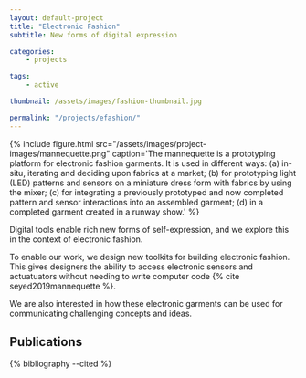 ```yaml
---
layout: default-project
title: "Electronic Fashion"
subtitle: New forms of digital expression

categories:
    - projects

tags:
    - active

thumbnail: /assets/images/fashion-thumbnail.jpg

permalink: "/projects/efashion/"
---
```


{% include figure.html src="/assets/images/project-images/mannequette.png" caption='The mannequette is a prototyping platform for electronic fashion garments. It is used in different ways: (a) in-situ, iterating and deciding upon fabrics at a market; (b) for prototyping light (LED) patterns and sensors on a miniature dress form with fabrics by using the mixer; (c) for integrating a previously prototyped and now completed pattern and sensor interactions into an assembled garment; (d) in a completed garment created in a runway show.' %}

Digital tools enable rich new forms of self-expression, and we explore this in the context of electronic fashion.

To enable our work, we design new toolkits for building electronic fashion. This gives designers the ability to access electronic sensors and actuatuators without needing to write computer code {% cite seyed2019mannequette %}.

We are also interested in how these electronic garments can be used for communicating challenging concepts and ideas.

## Publications

{% bibliography --cited %}

